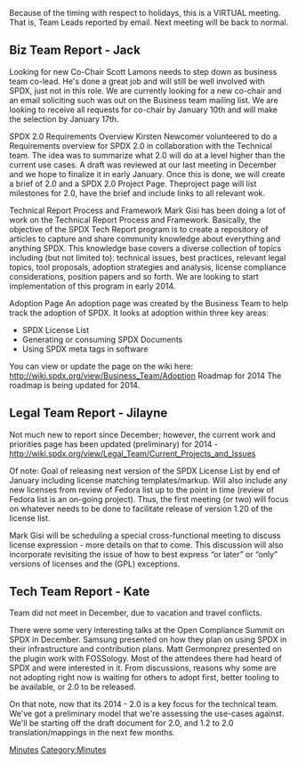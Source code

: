 Because of the timing with respect to holidays, this is a VIRTUAL
meeting. That is, Team Leads reported by email. Next meeting will be
back to normal.

## Biz Team Report - Jack

Looking for new Co-Chair Scott Lamons needs to step down as business
team co-lead. He's done a great job and will still be well involved with
SPDX, just not in this role. We are currently looking for a new co-chair
and an email soliciting such was out on the Business team mailing list.
We are looking to receive all requests for co-chair by January 10th and
will make the selection by January 17th.

SPDX 2.0 Requirements Overview Kirsten Newcomer volunteered to do a
Requirements overview for SPDX 2.0 in collaboration with the Technical
team. The idea was to summarize what 2.0 will do at a level higher than
the current use cases. A draft was reviewed at our last meeting in
December and we hope to finalize it in early January. Once this is done,
we will create a brief of 2.0 and a SPDX 2.0 Project Page. Theproject
page will list milestones for 2.0, have the brief and include links to
all relevant wok.

Technical Report Process and Framework Mark Gisi has been doing a lot of
work on the Technical Report Process and Framework. Basically, the
objective of the SPDX Tech Report program is to create a repository of
articles to capture and share community knowledge about everything and
anything SPDX. This knowledge base covers a diverse collection of topics
including (but not limited to): technical issues, best practices,
relevant legal topics, tool proposals, adoption strategies and analysis,
license compliance considerations, position papers and so forth. We are
looking to start implementation of this program in early 2014.

Adoption Page An adoption page was created by the Business Team to help
track the adoption of SPDX. It looks at adoption within three key areas:

  - SPDX License List
  - Generating or consuming SPDX Documents
  - Using SPDX meta tags in software

You can view or update the page on the wiki here:
<http://wiki.spdx.org/view/Business_Team/Adoption> Roadmap for 2014 The
roadmap is being updated for 2014.

## Legal Team Report - Jilayne

Not much new to report since December; however, the current work and
priorities page has been updated (preliminary) for 2014 -
<http://wiki.spdx.org/view/Legal_Team/Current_Projects_and_Issues>

Of note: Goal of releasing next version of the SPDX License List by end
of January including license matching templates/markup. Will also
include any new licenses from review of Fedora list up to the point in
time (review of Fedora list is an on-going project). Thus, the first
meeting (or two) will focus on whatever needs to be done to facilitate
release of version 1.20 of the license list.

Mark Gisi will be scheduling a special cross-functional meeting to
discuss license expression - more details on that to come. This
discussion will also incorporate revisiting the issue of how to best
express “or later” or “only” versions of licenses and the (GPL)
exceptions.

## Tech Team Report - Kate

Team did not meet in December, due to vacation and travel conflicts.

There were some very interesting talks at the Open Compliance Summit on
SPDX in December. Samsung presented on how they plan on using SPDX in
their infrastructure and contribution plans. Matt Germonprez presented
on the plugin work with FOSSology. Most of the attendees there had heard
of SPDX and were interested in it. From discussions, reasons why some
are not adopting right now is waiting for others to adopt first, better
tooling to be available, or 2.0 to be released.

On that note, now that its 2014 - 2.0 is a key focus for the technical
team. We've got a preliminary model that we're assessing the use-cases
against. We'll be starting off the draft document for 2.0, and 1.2 to
2.0 translation/mappings in the next few months.

[Minutes](Category:General "wikilink")
[Category:Minutes](Category:Minutes "wikilink")
